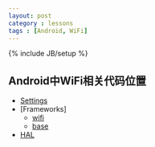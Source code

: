 ```yaml
---
layout: post
category : lessons
tags : [Android, WiFi]
---
```

{% include JB/setup %}

Android中WiFi相关代码位置
-----
* [Settings](http://androidxref.com/7.0.0_r1/xref/packages/apps/Settings/)
* [Frameworks]
  * [wifi](http://androidxref.com/7.0.0_r1/xref/frameworks/opt/net/wifi/)
  * [base](http://androidxref.com/7.0.0_r1/xref/frameworks/base/wifi/)
* [HAL](http://androidxref.com/7.0.0_r1/xref/hardware/libhardware_legacy/wifi/)
